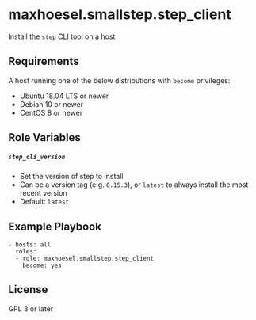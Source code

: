 maxhoesel.smallstep.step_client
=========

Install the `step` CLI tool on a host

Requirements
------------

A host running one of the below distributions with `become` privileges:

- Ubuntu 18.04 LTS or newer
- Debian 10 or newer
- CentOS 8 or newer

Role Variables
--------------

##### `step_cli_version`
- Set the version of step to install
- Can be a version tag (e.g. `0.15.3`), or `latest` to always install the most recent version
- Default: `latest`


Example Playbook
----------------

```
- hosts: all
  roles:
  - role: maxhoesel.smallstep.step_client
    become: yes
```

License
-------

GPL 3 or later
